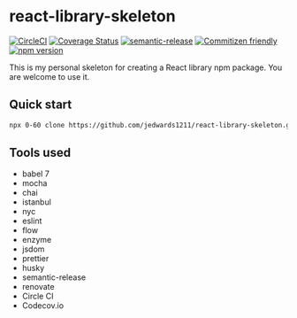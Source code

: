 # react-library-skeleton

[![CircleCI](https://circleci.com/gh/jedwards1211/react-library-skeleton.svg?style=svg)](https://circleci.com/gh/jedwards1211/react-library-skeleton)
[![Coverage Status](https://codecov.io/gh/jedwards1211/react-library-skeleton/branch/master/graph/badge.svg)](https://codecov.io/gh/jedwards1211/react-library-skeleton)
[![semantic-release](https://img.shields.io/badge/%20%20%F0%9F%93%A6%F0%9F%9A%80-semantic--release-e10079.svg)](https://github.com/semantic-release/semantic-release)
[![Commitizen friendly](https://img.shields.io/badge/commitizen-friendly-brightgreen.svg)](http://commitizen.github.io/cz-cli/)
[![npm version](https://badge.fury.io/js/react-library-skeleton.svg)](https://badge.fury.io/js/react-library-skeleton)

This is my personal skeleton for creating a React library npm package. You are welcome to use it.

## Quick start

```sh
npx 0-60 clone https://github.com/jedwards1211/react-library-skeleton.git
```

## Tools used

- babel 7
- mocha
- chai
- istanbul
- nyc
- eslint
- flow
- enzyme
- jsdom
- prettier
- husky
- semantic-release
- renovate
- Circle CI
- Codecov.io
